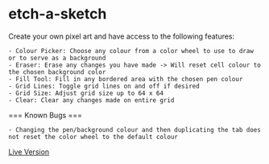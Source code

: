 # etch-a-sketch
Create your own pixel art and have access to the following features:

    - Colour Picker: Choose any colour from a color wheel to use to draw or to serve as a background
    - Eraser: Erase any changes you have made -> Will reset cell colour to the chosen background color
    - Fill Tool: Fill in any bordered area with the chosen pen colour
    - Grid Lines: Toggle grid lines on and off if desired
    - Grid Size: Adjust grid size up to 64 x 64
    - Clear: Clear any changes made on entire grid


=== Known Bugs ===
    
    - Changing the pen/background colour and then duplicating the tab does not reset the color wheel to the default colour
    
    
[Live Version](https://milosost.github.io/etch-a-sketch/)
